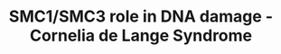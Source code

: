 ---
annotations:
- id: DOID:11725
  parent: genetic disease
  type: Disease Ontology
  value: Cornelia de Lange syndrome
authors:
- IrkilmezA
- Eweitz
- Larsgw
description: Role of cohesin subunits SMC1 and SMC3 during DNA damage response.
last-edited: 2023-02-01
ndex: 65fef73d-5c75-11ec-b3be-0ac135e8bacf
organisms:
- Homo sapiens
redirect_from:
- /index.php/Pathway:WP5118
- /instance/WP5118
- /instance/WP5118_r125319
revision: r125319
schema-jsonld:
- '@context': https://schema.org/
  '@id': https://wikipathways.github.io/pathways/WP5118.html
  '@type': Dataset
  creator:
    '@type': Organization
    name: WikiPathways
  description: Role of cohesin subunits SMC1 and SMC3 during DNA damage response.
  keywords:
  - ATM
  - BRCA1
  - MDC1
  - MRE11
  - NBN
  - PAXIP1
  - RAD18
  - RAD21
  - RAD50
  - SMC1A
  - SMC3
  license: CC0
  name: SMC1/SMC3 role in DNA damage - Cornelia de Lange Syndrome
seo: CreativeWork
title: SMC1/SMC3 role in DNA damage - Cornelia de Lange Syndrome
wpid: WP5118
---